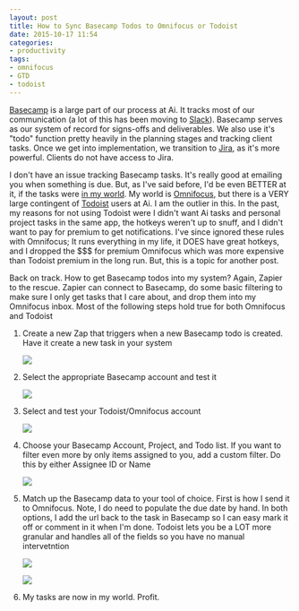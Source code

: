 ```yaml
---
layout: post
title: How to Sync Basecamp Todos to Omnifocus or Todoist 
date: 2015-10-17 11:54
categories:
- productivity
tags:
- omnifocus
- GTD
- todoist
---
```


[Basecamp](https://basecamp.com/ "Basecamp") is a large part of our process at Ai. It tracks most of our communication (a lot of this has been moving to [Slack](https://slack.com/ "Slack")). Basecamp serves as our system of record for signs-offs and deliverables. We also use it's "todo" function pretty heavily in the planning stages and tracking client tasks. Once we get into implementation, we transition to [Jira](https://www.atlassian.com/software/jira "Jira"), as it's more powerful. Clients do not have access to Jira. 

I don't have an issue tracking Basecamp tasks. It's really good at emailing you when something is due. But, as I've said before, I'd be even BETTER at it, if the tasks were [in my world](http://www.timbroder.com/2015/10/using-omnifocus-as-a-honey-do-app.html "in my world"). My world is [Omnifocus](https://itunes.apple.com/us/app/omnifocus-2/id867299399?mt=12&at=11laRZ&ct=pro "Omnifocus"), but there is a VERY large contingent of [Todoist](https://itunes.apple.com/us/app/todoist-to-do-list-task-list/id585829637?mt=12&at=11laRZ&ct=pro "Todoist") users at Ai. I am the outlier in this. In the past, my reasons for not using Todoist were I didn't want Ai tasks and personal project tasks in the same app, the hotkeys weren't up to snuff, and I didn't want to pay for premium to get notifications. I've since ignored these rules with Omnifocus; It runs everything in my life, it DOES have great hotkeys, and I dropped the $$$ for premium Omnifocus which was more expensive than Todoist premium in the long run. But, this is a topic for another post.

Back on track. How to get Basecamp todos into my system? Again, Zapier to the rescue. Zapier can connect to Basecamp, do some basic filtering to make sure I only get tasks that I care about, and drop them into my Omnifocus inbox. Most of the following steps hold true for both Omnifocus and Todoist

1. Create a new Zap that triggers when a new Basecamp todo is created. Have it create a new task in your system
	
	![](https://farm6.staticflickr.com/5713/22062008838_fe08637466_k_d.jpg)
	
1. Select the appropriate Basecamp account and test it
	
	![](https://farm6.staticflickr.com/5776/22249798545_09e03d2937_o_d.png)
	
1. Select and test your Todoist/Omnifocus account

	![](https://farm1.staticflickr.com/737/22260363271_38415f36d9_o_d.png)
	
1. Choose your Basecamp Account, Project, and Todo list. If you want to filter even more by only items assigned to you, add a custom filter. Do this by either Assignee ID or Name

	![](https://farm1.staticflickr.com/669/22063082689_9af276bb66_o_d.png)
	
1. Match up the Basecamp data to your tool of choice. First is how I send it to Omnifocus. Note, I do need to populate the due date by hand. In both options, I add the url back to the task in Basecamp so I can easy mark it off or comment in it when I'm done. Todoist lets you be a LOT more granular and handles all of the fields so you have no manual intervetntion

	![](https://farm6.staticflickr.com/5697/22062121310_feb74fe493_o_d.png)
	
	![](https://farm1.staticflickr.com/734/22062436938_6ef239ce7f_o_d.png)
	
1. My tasks are now in my world. Profit.